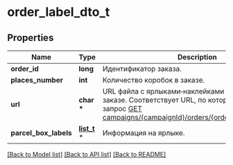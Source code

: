# order_label_dto_t

## Properties
Name | Type | Description | Notes
------------ | ------------- | ------------- | -------------
**order_id** | **long** | Идентификатор заказа. | 
**places_number** | **int** | Количество коробок в заказе. | 
**url** | **char \*** | URL файла с ярлыками‑наклейками на все коробки в заказе.  Соответствует URL, по которому выполняется запрос [GET campaigns/{campaignId}/orders/{orderId}/delivery/labels](../../reference/orders/generateOrderLabels.md).  | 
**parcel_box_labels** | [**list_t**](parcel_box_label_dto.md) \* | Информация на ярлыке. | 

[[Back to Model list]](../README.md#documentation-for-models) [[Back to API list]](../README.md#documentation-for-api-endpoints) [[Back to README]](../README.md)


